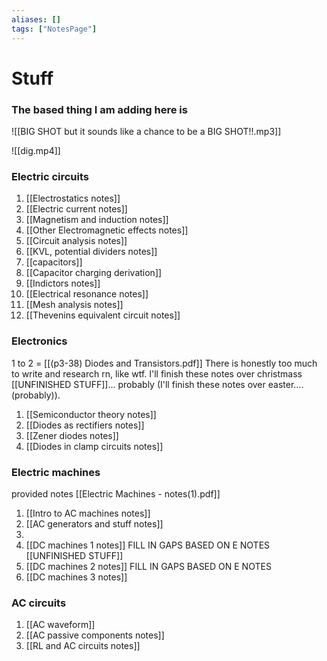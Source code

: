 ```yaml
---
aliases: []
tags: ["NotesPage"]
---
```

# Stuff
### The based thing I am adding here is

![[BIG SHOT but it sounds like a chance to be a BIG SHOT!!.mp3]]

![[dig.mp4]]

### Electric circuits
1) [[Electrostatics notes]]
2) [[Electric current notes]]
3) [[Magnetism and induction notes]]
4) [[Other Electromagnetic effects notes]]
5) [[Circuit analysis notes]]
6) [[KVL, potential dividers notes]]
7) [[capacitors]]
8) [[Capacitor charging derivation]]
9) [[Indictors notes]]
10) [[Electrical resonance notes]]
11) [[Mesh analysis notes]]
12) [[Thevenins equivalent circuit notes]]

### Electronics
1 to 2 = [[(p3-38) Diodes and Transistors.pdf]]
There is honestly too much to write and research rn, like wtf. I'll finish these notes over christmass [[UNFINISHED STUFF]]... probably (I'll finish these notes over easter.... (probably)). 

1) [[Semiconductor theory notes]]
2) [[Diodes as rectifiers notes]]
3) [[Zener diodes notes]]
4) [[Diodes in clamp circuits notes]]

### Electric machines
provided notes [[Electric Machines - notes(1).pdf]]

1) [[Intro to AC machines notes]]
3) [[AC generators and stuff notes]] 
4) 
5) [[DC machines 1 notes]] FILL IN GAPS BASED ON E NOTES [[UNFINISHED STUFF]]
6) [[DC machines 2 notes]] FILL IN GAPS BASED ON E NOTES
7) [[DC machines 3 notes]]

### AC circuits
1) [[AC waveform]]
2) [[AC passive components notes]]
3) [[RL and AC circuits notes]]